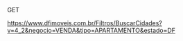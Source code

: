 GET 

https://www.dfimoveis.com.br/Filtros/BuscarCidades?v=4_2&negocio=VENDA&tipo=APARTAMENTO&estado=DF